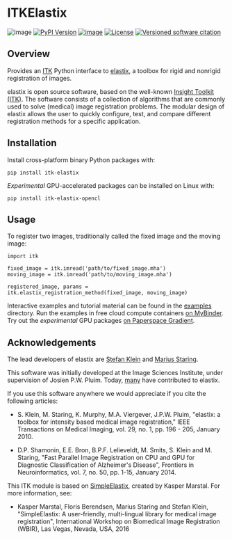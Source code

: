 ITKElastix
==========

![image](https://github.com/InsightSoftwareConsortium/ITKElastix/workflows/Build,%20test,%20package/badge.svg)
[![PyPI Version](https://img.shields.io/pypi/v/itk-elastix.svg)](https://pypi.python.org/pypi/itk-elastix)
[![image](https://mybinder.org/badge_logo.svg)](https://mybinder.org/v2/gh/InsightSoftwareConsortium/ITKElastix/master?urlpath=lab/tree/examples%2F0_HelloRegistrationWorld.ipynb)
[![License](https://img.shields.io/badge/License-Apache%202.0-blue.svg)](https://github.com/InsightSoftwareConsortium/ITKElastix/blob/master/LICENSE)
[![Versioned software citation](https://zenodo.org/badge/207451937.svg)](https://zenodo.org/badge/latestdoi/207451937)

Overview
--------

Provides an [ITK](https://www.itk.org) Python interface to [elastix](http://elastix.isi.uu.nl/), a toolbox for rigid and nonrigid registration of images.

elastix is open source software, based on the well-known [Insight Toolkit (ITK)](https://discourse.itk.org). The software consists of a collection of algorithms that are commonly used to solve (medical) image registration problems. The modular design of elastix allows the user to quickly configure, test, and compare different registration methods for a specific application.

Installation
------------

Install cross-platform binary Python packages with:

    pip install itk-elastix

*Experimental* GPU-accelerated packages can be installed on Linux with:

    pip install itk-elastix-opencl

Usage
-----

To register two images, traditionally called the fixed image and the moving image:

    import itk

    fixed_image = itk.imread('path/to/fixed_image.mha')
    moving_image = itk.imread('path/to/moving_image.mha')

    registered_image, params = itk.elastix_registration_method(fixed_image, moving_image)

Interactive examples and tutorial material can be found in the [examples](https://github.com/InsightSoftwareConsortium/ITKElastix/tree/master/examples) directory. Run the examples in free cloud compute containers [on MyBinder](https://mybinder.org/v2/gh/InsightSoftwareConsortium/ITKElastix/master?urlpath=lab/tree/examples%2F0_HelloRegistrationWorld.ipynb).  Try out the *experimental* GPU packages [on Paperspace Gradient](https://www.paperspace.com/temmx3m64/notebook/prdfn7bsz).

Acknowledgements
----------------

The lead developers of elastix are [Stefan Klein](https://github.com/stefanklein) and [Marius Staring](https://github.com/mstaring).

This software was initially developed at the Image Sciences Institute, under supervision of Josien P.W. Pluim. Today, [many](https://github.com/SuperElastix/elastix/graphs/contributors) have
contributed to elastix.

If you use this software anywhere we would appreciate if you cite the following articles:

-   S.  Klein, M. Staring, K. Murphy, M.A. Viergever, J.P.W. Pluim,
        \"elastix: a toolbox for intensity based medical image
        registration,\" IEEE Transactions on Medical Imaging, vol. 29,
        no. 1, pp. 196 - 205, January 2010.

-   D.P. Shamonin, E.E. Bron, B.P.F. Lelieveldt, M. Smits, S. Klein
    and M. Staring, \"Fast Parallel Image Registration on CPU and GPU
    for Diagnostic Classification of Alzheimer's Disease\", Frontiers in
    Neuroinformatics, vol. 7, no. 50, pp. 1-15, January 2014.

This ITK module is based on [SimpleElastix](http://simpleelastix.github.io/), created by Kasper Marstal. For more information, see:

-   Kasper Marstal, Floris Berendsen, Marius Staring and Stefan Klein,
    \"SimpleElastix: A user-friendly, multi-lingual library for medical
    image registration\", International Workshop on Biomedical Image
    Registration (WBIR), Las Vegas, Nevada, USA, 2016
